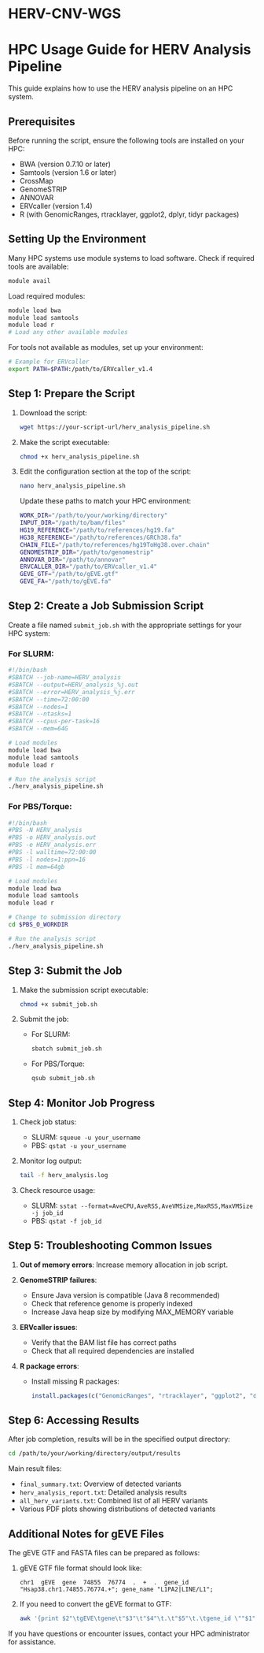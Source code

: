 # HERV-CNV-WGS
# HPC Usage Guide for HERV Analysis Pipeline

This guide explains how to use the HERV analysis pipeline on an HPC system.

## Prerequisites

Before running the script, ensure the following tools are installed on your HPC:

- BWA (version 0.7.10 or later)
- Samtools (version 1.6 or later)
- CrossMap
- GenomeSTRIP
- ANNOVAR
- ERVcaller (version 1.4)
- R (with GenomicRanges, rtracklayer, ggplot2, dplyr, tidyr packages)

## Setting Up the Environment

Many HPC systems use module systems to load software. Check if required tools are available:

```bash
module avail
```

Load required modules:

```bash
module load bwa
module load samtools
module load r
# Load any other available modules
```

For tools not available as modules, set up your environment:

```bash
# Example for ERVcaller
export PATH=$PATH:/path/to/ERVcaller_v1.4
```

## Step 1: Prepare the Script

1. Download the script:
   ```bash
   wget https://your-script-url/herv_analysis_pipeline.sh
   ```

2. Make the script executable:
   ```bash
   chmod +x herv_analysis_pipeline.sh
   ```

3. Edit the configuration section at the top of the script:
   ```bash
   nano herv_analysis_pipeline.sh
   ```

   Update these paths to match your HPC environment:
   
   ```bash
   WORK_DIR="/path/to/your/working/directory"
   INPUT_DIR="/path/to/bam/files"
   HG19_REFERENCE="/path/to/references/hg19.fa"
   HG38_REFERENCE="/path/to/references/GRCh38.fa"
   CHAIN_FILE="/path/to/references/hg19ToHg38.over.chain"
   GENOMESTRIP_DIR="/path/to/genomestrip"
   ANNOVAR_DIR="/path/to/annovar"
   ERVCALLER_DIR="/path/to/ERVcaller_v1.4"
   GEVE_GTF="/path/to/gEVE.gtf"
   GEVE_FA="/path/to/gEVE.fa"
   ```

## Step 2: Create a Job Submission Script

Create a file named `submit_job.sh` with the appropriate settings for your HPC system:

### For SLURM:

```bash
#!/bin/bash
#SBATCH --job-name=HERV_analysis
#SBATCH --output=HERV_analysis_%j.out
#SBATCH --error=HERV_analysis_%j.err
#SBATCH --time=72:00:00
#SBATCH --nodes=1
#SBATCH --ntasks=1
#SBATCH --cpus-per-task=16
#SBATCH --mem=64G

# Load modules
module load bwa
module load samtools
module load r

# Run the analysis script
./herv_analysis_pipeline.sh
```

### For PBS/Torque:

```bash
#!/bin/bash
#PBS -N HERV_analysis
#PBS -o HERV_analysis.out
#PBS -e HERV_analysis.err
#PBS -l walltime=72:00:00
#PBS -l nodes=1:ppn=16
#PBS -l mem=64gb

# Load modules
module load bwa
module load samtools
module load r

# Change to submission directory
cd $PBS_O_WORKDIR

# Run the analysis script
./herv_analysis_pipeline.sh
```

## Step 3: Submit the Job

1. Make the submission script executable:
   ```bash
   chmod +x submit_job.sh
   ```

2. Submit the job:

   - For SLURM:
     ```bash
     sbatch submit_job.sh
     ```

   - For PBS/Torque:
     ```bash
     qsub submit_job.sh
     ```

## Step 4: Monitor Job Progress

1. Check job status:
   - SLURM: `squeue -u your_username`
   - PBS: `qstat -u your_username`

2. Monitor log output:
   ```bash
   tail -f herv_analysis.log
   ```

3. Check resource usage:
   - SLURM: `sstat --format=AveCPU,AveRSS,AveVMSize,MaxRSS,MaxVMSize -j job_id`
   - PBS: `qstat -f job_id`

## Step 5: Troubleshooting Common Issues

1. **Out of memory errors**: Increase memory allocation in job script.

2. **GenomeSTRIP failures**: 
   - Ensure Java version is compatible (Java 8 recommended)
   - Check that reference genome is properly indexed
   - Increase Java heap size by modifying MAX_MEMORY variable

3. **ERVcaller issues**:
   - Verify that the BAM list file has correct paths
   - Check that all required dependencies are installed

4. **R package errors**:
   - Install missing R packages:
     ```R
     install.packages(c("GenomicRanges", "rtracklayer", "ggplot2", "dplyr", "tidyr", "gridExtra", "RColorBrewer"))
     ```

## Step 6: Accessing Results

After job completion, results will be in the specified output directory:

```bash
cd /path/to/your/working/directory/output/results
```

Main result files:
- `final_summary.txt`: Overview of detected variants
- `herv_analysis_report.txt`: Detailed analysis results
- `all_herv_variants.txt`: Combined list of all HERV variants
- Various PDF plots showing distributions of detected variants

## Additional Notes for gEVE Files

The gEVE GTF and FASTA files can be prepared as follows:

1. gEVE GTF file format should look like:
   ```
   chr1  gEVE  gene  74855  76774  .  +  .  gene_id "Hsap38.chr1.74855.76774.+"; gene_name "L1PA2|LINE/L1";
   ```

2. If you need to convert the gEVE format to GTF:
   ```bash
   awk '{print $2"\tgEVE\tgene\t"$3"\t"$4"\t.\t"$5"\t.\tgene_id \""$1"\"; gene_name \""$NF"\";";}' gEVE_file.txt > gEVE.gtf
   ```

If you have questions or encounter issues, contact your HPC administrator for assistance.
